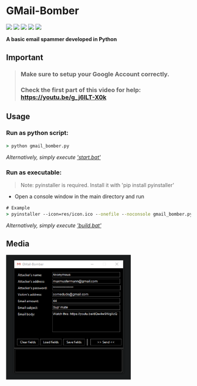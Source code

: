 # GMail-Bomber

[![](https://img.shields.io/badge/Language-Python-yellow.svg?style=flat)](https://en.wikipedia.org/wiki/Python_(programming_language)) 
[![](https://img.shields.io/badge/Library-SMTP-green.svg?style=flat)](https://en.wikipedia.org/wiki/Simple_Mail_Transfer_Protocol) 
[![](https://img.shields.io/github/languages/code-size/TosoxDev/GMail-Bomber?color=blue&label=Code%20size&style=flat)](https://github.com/TosoxDev/GMail-Bomber)
[![](https://img.shields.io/tokei/lines/github/TosoxDev/GMail-Bomber?color=red&label=Total%20lines&style=flat)](https://github.com/TosoxDev/GMail-Bomber)
[![](https://img.shields.io/github/downloads/TosoxDev/GMail-Bomber/total?color=green&label=Downloads&style=flat)](https://github.com/TosoxDev/GMail-Bomber/releases)

**A basic email spammer developed in Python**

## Important

> ### Make sure to setup your Google Account correctly.
> ### Check the first part of this video for help: https://youtu.be/g_j6ILT-X0k

## Usage

### Run as python script:

```cmd
> python gmail_bomber.py
```

_Alternatively, simply execute ['start.bat'](start.bat)_

### Run as executable:

> Note: pyinstaller is required. Install it with 'pip install pyinstaller'

- Open a console window in the main directory and run

```cmd
# Example
> pyinstaller --icon=res/icon.ico --onefile --noconsole gmail_bomber.py
```

_Alternatively, simply execute ['build.bat'](build.bat)_

## Media

<img src="readme-res/preview.png" width="340" height="340" />
